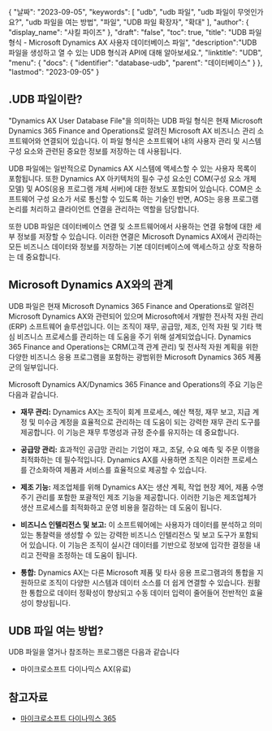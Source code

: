 {
"날짜": "2023-09-05",
  "keywords": [
"udb",
"udb 파일",
"udb 파일이 무엇인가요?",
"udb 파일을 여는 방법",
"파일",
"UDB 파일 확장자",
"확대"
],
  "author": {
"display_name": "샤킬 파이즈"
},
"draft": "false",
"toc": true,
"title": "UDB 파일 형식 - Microsoft Dynamics AX 사용자 데이터베이스 파일",
  "description":"UDB 파일을 생성하고 열 수 있는 UDB 형식과 API에 대해 알아보세요.",
"linktitle": "UDB",
  "menu": {
    "docs": {
      "identifier": "database-udb",
"parent": "데이터베이스"
}
},
"lastmod": "2023-09-05"
}

## .UDB 파일이란?

"Dynamics AX User Database File"을 의미하는 UDB 파일 형식은 현재 Microsoft Dynamics 365 Finance and Operations로 알려진 Microsoft AX 비즈니스 관리 소프트웨어와 연결되어 있습니다. 이 파일 형식은 소프트웨어 내의 사용자 관리 및 시스템 구성 요소와 관련된 중요한 정보를 저장하는 데 사용됩니다.

UDB 파일에는 일반적으로 Dynamics AX 시스템에 액세스할 수 있는 사용자 목록이 포함됩니다. 또한 Dynamics AX 아키텍처의 필수 구성 요소인 COM(구성 요소 개체 모델) 및 AOS(응용 프로그램 개체 서버)에 대한 정보도 포함되어 있습니다. COM은 소프트웨어 구성 요소가 서로 통신할 수 있도록 하는 기술인 반면, AOS는 응용 프로그램 논리를 처리하고 클라이언트 연결을 관리하는 역할을 담당합니다.

또한 UDB 파일은 데이터베이스 연결 및 소프트웨어에서 사용하는 연결 유형에 대한 세부 정보를 저장할 수 있습니다. 이러한 연결은 Microsoft Dynamics AX에서 관리하는 모든 비즈니스 데이터와 정보를 저장하는 기본 데이터베이스에 액세스하고 상호 작용하는 데 중요합니다.

## Microsoft Dynamics AX와의 관계

UDB 파일은 현재 Microsoft Dynamics 365 Finance and Operations로 알려진 Microsoft Dynamics AX와 관련되어 있으며 Microsoft에서 개발한 전사적 자원 관리(ERP) 소프트웨어 솔루션입니다. 이는 조직이 재무, 공급망, 제조, 인적 자원 및 기타 핵심 비즈니스 프로세스를 관리하는 데 도움을 주기 위해 설계되었습니다. Dynamics 365 Finance and Operations는 CRM(고객 관계 관리) 및 전사적 자원 계획을 위한 다양한 비즈니스 응용 프로그램을 포함하는 광범위한 Microsoft Dynamics 365 제품군의 일부입니다.

Microsoft Dynamics AX/Dynamics 365 Finance and Operations의 주요 기능은 다음과 같습니다.

- **재무 관리:** Dynamics AX는 조직이 회계 프로세스, 예산 책정, 재무 보고, 지급 계정 및 미수금 계정을 효율적으로 관리하는 데 도움이 되는 강력한 재무 관리 도구를 제공합니다. 이 기능은 재무 투명성과 규정 준수를 유지하는 데 중요합니다.

- **공급망 관리:** 효과적인 공급망 관리는 기업이 재고, 조달, 수요 예측 및 주문 이행을 최적화하는 데 필수적입니다. Dynamics AX를 사용하면 조직은 이러한 프로세스를 간소화하여 제품과 서비스를 효율적으로 제공할 수 있습니다.

- **제조 기능:** 제조업체를 위해 Dynamics AX는 생산 계획, 작업 현장 제어, 제품 수명주기 관리를 포함한 포괄적인 제조 기능을 제공합니다. 이러한 기능은 제조업체가 생산 프로세스를 최적화하고 운영 비용을 절감하는 데 도움이 됩니다.

- **비즈니스 인텔리전스 및 보고:** 이 소프트웨어에는 사용자가 데이터를 분석하고 의미 있는 통찰력을 생성할 수 있는 강력한 비즈니스 인텔리전스 및 보고 도구가 포함되어 있습니다. 이 기능은 조직이 실시간 데이터를 기반으로 정보에 입각한 결정을 내리고 전략을 조정하는 데 도움이 됩니다.

- **통합:** Dynamics AX는 다른 Microsoft 제품 및 타사 응용 프로그램과의 통합을 지원하므로 조직이 다양한 시스템과 데이터 소스를 더 쉽게 연결할 수 있습니다. 원활한 통합으로 데이터 정확성이 향상되고 수동 데이터 입력이 줄어들어 전반적인 효율성이 향상됩니다.

## UDB 파일 여는 방법?

UDB 파일을 열거나 참조하는 프로그램은 다음과 같습니다

- 마이크로소프트 다이나믹스 AX(유료)

## 참고자료
- [마이크로소프트 다이나믹스 365](https://en.wikipedia.org/wiki/Microsoft_Dynamics_365)

